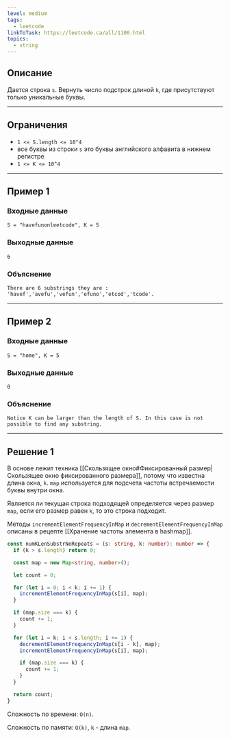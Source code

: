 ```yaml
---
level: medium
tags:
  - leetcode
linkToTask: https://leetcode.ca/all/1100.html
topics:
  - string
---
```

## Описание

Дается строка `s`. Вернуть число подстрок длиной `k`, где присутствуют только уникальные буквы.

---
## Ограничения

- `1 <= S.length <= 10^4`
- все буквы из строки `s` это буквы английского алфавита в нижнем регистре
- `1 <= K <= 10^4`

---
## Пример 1

### Входные данные

```
S = "havefunonleetcode", K = 5
```
### Выходные данные

```
6
```
### Объяснение

```
There are 6 substrings they are : 'havef','avefu','vefun','efuno','etcod','tcode'.
```

---
## Пример 2

### Входные данные

```
S = "home", K = 5
```
### Выходные данные

```
0
```
### Объяснение

```
Notice K can be larger than the length of S. In this case is not possible to find any substring.
```

---
## Решение 1

В основе лежит техника [[Скользящее окно#Фиксированный размер|Скользящее окно фиксированного размера]], потому что известна длина окна, `k`. `map` используется для подсчета частоты встречаемости буквы внутри окна.

Является ли текущая строка подходящей определяется через размер `map`, если его размер равен `k`, то это строка подходит.

Методы `incrementElementFrequencyInMap` и `decrementElementFrequencyInMap` описаны в рецепте [[Хранение частоты элемента в hashmap]].

```typescript
const numKLenSubstrNoRepeats = (s: string, k: number): number => {
  if (k > s.length) return 0;

  const map = new Map<string, number>();

  let count = 0;

  for (let i = 0; i < k; i += 1) {
    incrementElementFrequencyInMap(s[i], map);
  }

  if (map.size === k) {
    count += 1;
  }

  for (let i = k; i < s.length; i += 1) {
    decrementElementFrequencyInMap(s[i - k], map);
    incrementElementFrequencyInMap(s[i], map);

    if (map.size === k) {
      count += 1;
    }
  }

  return count;
}
```

Сложность по времени: `O(n)`.

Сложность по памяти: `O(k)`, `k` - длина `map`.